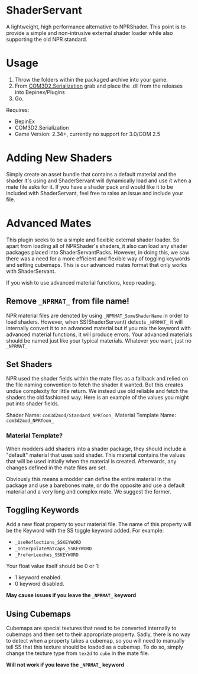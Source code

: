 # ShaderServant
A lightweight, high performance alternative to NPRShader. This point is to provide a simple and non-intrusive external shader loader while also supporting the old NPR standard.

# Usage
1. Throw the folders within the packaged archive into your game.
2. From [COM3D2.Serialization](https://github.com/luvoid/CM3D2.Serialization) grab and place the .dll from the releases into Bepinex/Plugins
3. Go.

Requires:
- BepinEx
- COM3D2.Serialization
- Game Version: 2.34+, currently no support for 3.0/COM 2.5

# Adding New Shaders
Simply create an asset bundle that contains a default material and the shader it's using and ShaderServant will dynamically load and use it when a mate file asks for it. If you have a shader pack and would like it to be included with ShaderServant, feel free to raise an issue and include your file.

# Advanced Mates
This plugin seeks to be a simple and flexible external shader loader. So apart from loading all of NPRShader's shaders, it also can load any shader packages placed into ShaderServantPacks.
However, in doing this, we saw there was a need for a more efficient and flexible way of toggling keywords and setting cubemaps. This is our advanced mates format that only works with ShaderServant.

If you wish to use advanced material functions, keep reading.

## Remove `_NPRMAT_` from file name!
NPR material files are denoted by using `_NPRMAT_SomeShaderName` in order to load shaders. However, when SS(ShaderServant) detects `_NPRMAT_` it will internally convert it to an advanced material but if you mix the keyword with advanced material functions, it will produce errors. Your advanced materials should be named just like your typical materials. Whatever you want, just no `_NPRMAT_`

## Set Shaders
NPR used the shader fields within the mate files as a fallback and relied on the file naming convention to fetch the shader it wanted. But this creates undue complexity for little return. We instead use old reliable and fetch the shaders the old fashioned way. Here is an example of the values you might put into shader fields.

Shader Name: `com3d2mod/Standard_NPRToon_`
Material Template Name: `com3d2mod_NPRToon_`

### Material Template?
When modders add shaders into a shader package, they should include a "default" material that uses said shader. This material contains the values that will be used initially when the material is created. Afterwards, any changes defined in the mate files are set.

Obviously this means a modder can define the entire material in the package and use a barebones mate, or do the opposite and use a default material and a very long and complex mate. We suggest the former.

## Toggling Keywords
Add a new float property to your material file. The name of this property will be the Keyword with the SS toggle keyword added. For example:
- `_UseReflections_SSKEYWORD`
- `_InterpolateMatcaps_SSKEYWORD`
- `_PreferLeeches_SSKEYWORD`

Your float value itself should be 0 or 1:
- 1 keyword enabled. 
- 0 keyword disabled.

**May cause issues if you leave the `_NPRMAT_` keyword**

## Using Cubemaps
Cubemaps are special textures that need to be converted internally to cubemaps and then set to their appropriate property. Sadly, there is no way to detect when a property takes a cubemap, so you will need to manually tell SS that this texture should be loaded as a cubemap. To do so, simply change the texture type from `tex2d` to `cube` in the mate file.

**Will not work if you leave the `_NPRMAT_` keyword**
